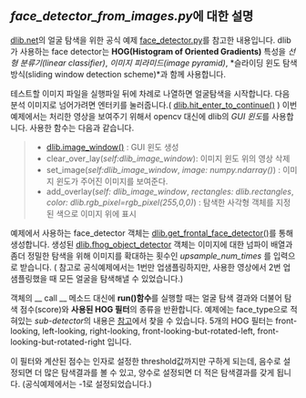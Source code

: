 ## *face_detector_from_images.py*에 대한 설명

[dlib.net](http://dlib.net/)의 얼굴 탐색을 위한 공식 예제 [face_detector.py](http://dlib.net/face_detector.py.html)를 참고한 내용입니다. dlib가 사용하는 face detector는 **HOG(Histogram of Oriented Gradients)** 특성을 *선형 분류기(linear classifier)*, *이미지 피라미드(image pyramid)*,  *슬라이딩 윈도 탐색 방식(sliding window detection scheme)*과 함께 사용합니다.

테스트할 이미지 파일을 실행파일 뒤에 차례로 나열하면 얼굴탐색을 시작합니다.  다음 분석 이미지로 넘어가려면 엔터키를 눌러줍니다.( [dlib.hit_enter_to_continue()](http://dlib.net/python/index.html#dlib.hit_enter_to_continue) ) 이번 예제에서는 처리한 영상을 보여주기 위해서 opencv 대신에 dlib의 *GUI 윈도*를 사용합니다. 사용한 함수는 다음과 같습니다.

>-  [dlib.image_window()](http://dlib.net/python/index.html#dlib.image_window) : GUI 윈도 생성
>- clear_over_lay(*self:dlib_image_window*): 이미지 윈도 위의 영상 삭제
>- set_image(*self:dlib_image_window*, *image: numpy.ndarray()*) : 이미지 윈도가 주어진 이미지를 보여준다.
>- add_overlay(*self: dlib_image_window*, *rectangles: dlib.rectangles*, *color: dlib.rgb_pixel=rgb_pixel(255,0,0)*) : 탐색한 사각형 객체를 지정된 색으로 이미지 위에 표시



예제에서 사용하는 face_detector 객체는 [dlib.get_frontal_face_detector()](http://dlib.net/python/index.html#dlib.get_frontal_face_detector)를 통해 생성합니다.  생성된 [dlib.fhog_object_detector](http://dlib.net/python/index.html#dlib.fhog_object_detector) 객체는 이미지에 대한 넘파이 배열과 좀더 정밀한 탐색을 위해 이미지를 확대하는 횟수인 *upsample_num_times* 를 입력으로 받습니다. ( 참고로 공식예제에서는 1번만 업샘플링하지만, 사용한 영상에서 2번 업샘플링했을 때 모든 얼굴을 탐색해낼 수 있었습니다.) 

객체의 __ call __ 메소드 대신에 **run()함수**를 실행할 때는 얼굴 탐색 결과와 더불어 탐색 점수(score)와 **사용된 HOG 필터**의 종류을 반환합니다. 예제에는 face_type으로 적혀있는 *sub-detector*의 내용은 [참고](https://github.com/davisking/dlib/blob/master/dlib/image_processing/frontal_face_detector.h)에서 찾을 수 있습니다. 5개의 HOG 필터는 front-looking, left-looking, right-looking,  front-looking-but-rotated-left, front-looking-but-rotated-right 입니다. 

이 필터와 계산된 점수는 인자로 설정한 threshold값까지만 구하게 되는데, 음수로 설정되면 더 많은 탐색결과를 볼 수 있고, 양수로 설정되면 더 적은 탐색결과를 갖게 됩니다. (공식예제에서는 -1로 설정되었습니다.)

